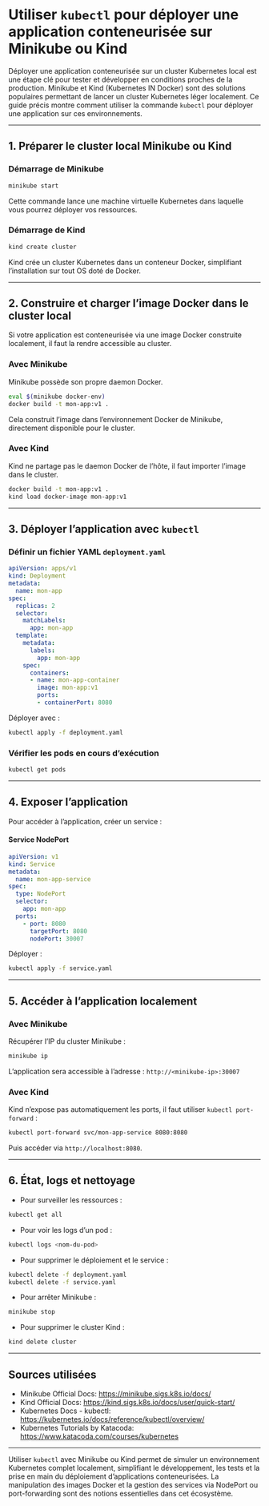 # Utiliser `kubectl` pour déployer une application conteneurisée sur Minikube ou Kind

Déployer une application conteneurisée sur un cluster Kubernetes local est une étape clé pour tester et développer en conditions proches de la production. Minikube et Kind (Kubernetes IN Docker) sont des solutions populaires permettant de lancer un cluster Kubernetes léger localement. Ce guide précis montre comment utiliser la commande `kubectl` pour déployer une application sur ces environnements.

---

## 1. Préparer le cluster local Minikube ou Kind

### Démarrage de Minikube

```bash
minikube start
```

Cette commande lance une machine virtuelle Kubernetes dans laquelle vous pourrez déployer vos ressources.

### Démarrage de Kind

```bash
kind create cluster
```

Kind crée un cluster Kubernetes dans un conteneur Docker, simplifiant l’installation sur tout OS doté de Docker.

---

## 2. Construire et charger l’image Docker dans le cluster local

Si votre application est conteneurisée via une image Docker construite localement, il faut la rendre accessible au cluster.

### Avec Minikube

Minikube possède son propre daemon Docker.

```bash
eval $(minikube docker-env)
docker build -t mon-app:v1 .
```

Cela construit l’image dans l’environnement Docker de Minikube, directement disponible pour le cluster.

### Avec Kind

Kind ne partage pas le daemon Docker de l’hôte, il faut importer l’image dans le cluster.

```bash
docker build -t mon-app:v1 .
kind load docker-image mon-app:v1
```

---

## 3. Déployer l’application avec `kubectl`

### Définir un fichier YAML `deployment.yaml`

```yaml
apiVersion: apps/v1
kind: Deployment
metadata:
  name: mon-app
spec:
  replicas: 2
  selector:
    matchLabels:
      app: mon-app
  template:
    metadata:
      labels:
        app: mon-app
    spec:
      containers:
      - name: mon-app-container
        image: mon-app:v1
        ports:
        - containerPort: 8080
```

Déployer avec :

```bash
kubectl apply -f deployment.yaml
```

### Vérifier les pods en cours d’exécution

```bash
kubectl get pods
```

---

## 4. Exposer l’application

Pour accéder à l’application, créer un service :

#### Service NodePort

```yaml
apiVersion: v1
kind: Service
metadata:
  name: mon-app-service
spec:
  type: NodePort
  selector:
    app: mon-app
  ports:
    - port: 8080
      targetPort: 8080
      nodePort: 30007
```

Déployer :

```bash
kubectl apply -f service.yaml
```

---

## 5. Accéder à l’application localement

### Avec Minikube

Récupérer l’IP du cluster Minikube :

```bash
minikube ip
```

L’application sera accessible à l’adresse : `http://<minikube-ip>:30007`

### Avec Kind

Kind n’expose pas automatiquement les ports, il faut utiliser `kubectl port-forward` :

```bash
kubectl port-forward svc/mon-app-service 8080:8080
```

Puis accéder via `http://localhost:8080`.

---

## 6. État, logs et nettoyage

- Pour surveiller les ressources :

```bash
kubectl get all
```

- Pour voir les logs d’un pod :

```bash
kubectl logs <nom-du-pod>
```

- Pour supprimer le déploiement et le service :

```bash
kubectl delete -f deployment.yaml
kubectl delete -f service.yaml
```

- Pour arrêter Minikube :

```bash
minikube stop
```

- Pour supprimer le cluster Kind :

```bash
kind delete cluster
```

---

## Sources utilisées

- Minikube Official Docs: https://minikube.sigs.k8s.io/docs/  
- Kind Official Docs: https://kind.sigs.k8s.io/docs/user/quick-start/  
- Kubernetes Docs - kubectl: https://kubernetes.io/docs/reference/kubectl/overview/  
- Kubernetes Tutorials by Katacoda: https://www.katacoda.com/courses/kubernetes  

---

Utiliser `kubectl` avec Minikube ou Kind permet de simuler un environnement Kubernetes complet localement, simplifiant le développement, les tests et la prise en main du déploiement d’applications conteneurisées. La manipulation des images Docker et la gestion des services via NodePort ou port-forwarding sont des notions essentielles dans cet écosystème.